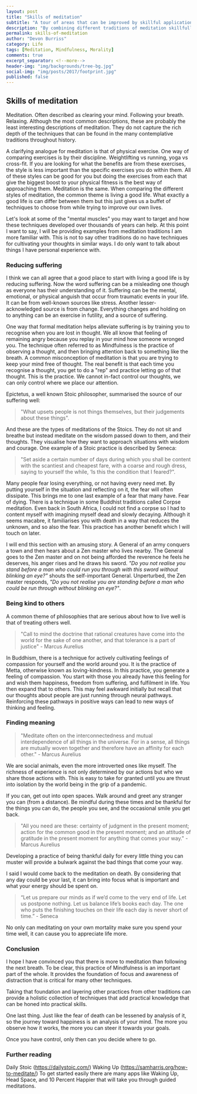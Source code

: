 ```yaml
---
layout: post
title: "Skills of meditation"
subtitle: "A tour of areas that can be improved by skillful application of meditation techniques"
description: "By combining different traditions of meditation skillfully we can improve our contentment and treat others with kindness"
permalink: skills-of-meditation
author: "Devon Burriss"
category: Life
tags: [Meditation, Mindfulness, Morality]
comments: true
excerpt_separator: <!--more-->
header-img: "img/backgrounds/tree-bg.jpg"
social-img: "img/posts/2017/footprint.jpg"
published: false
---
```


## Skills of meditation

Meditation. Often described as clearing your mind. Following your breath. Relaxing. Although the most common descriptions, these are probably the least interesting descriptions of meditation. They do not capture the rich depth of the techniques that can be found in the many contemplative traditions throughout history. 
<!--more-->
A clarifying analogue for meditation is that of physical exercise. One way of comparing exercises is by their discipline. Weightlifting vs running, yoga vs cross-fit. If you are looking for what the benefits are from these exercises, the style is less important than the specific exercises you do within them. All of these styles can be good for you but doing the exercises from each that give the biggest boost to your physical fitness is the best way of approaching them.
Meditation is the same. When comparing the different styles of meditation, the common theme is living a good life. What exactly a good life is can differ between them but this just gives us a buffet of techniques to choose from while trying to improve our own lives.

Let's look at some of the "mental muscles" you may want to target and how these techniques developed over thousands of years can help. At this point I want to say, I will be providing examples from meditation traditions I am more familiar with. This is not to say other traditions do no have techniques for cultivating your thoughts in similar ways. I do only want to talk about things I have personal experience with.

### Reducing suffering

I think we can all agree that a good place to start with living a good life is by reducing suffering. Now the word suffering can be a misleading one though as everyone has their understanding of it. Suffering can be the mental, emotional, or physical anguish that occur from traumatic events in your life. It can be from well-known sources like stress.  Another lesser-acknowledged source is from change. Everything changes and holding on to anything can be an exercise in futility, and a source of suffering.

One way that formal meditation helps alleviate suffering is by training you to recognise when you are lost in thought. We all know that feeling of remaining angry because you replay in your mind how someone wronged you. The technique often referred to as Mindfulness is the practice of observing a thought, and then bringing attention back to something like the breath. 
A common misconception of meditation is that you are trying to keep your mind free of thought. The real benefit is that each time you recognise a thought, you get to do a "rep" and practice letting go of that thought. This is the practice. We cannot in-fact control our thoughts, we can only control where we place our attention.

Epictetus, a well known Stoic philosopher, summarised the source of our suffering well: 

> "What upsets people is not things themselves, but their judgements about these things". 

And these are the types of meditations of the Stoics. They do not sit and breathe but instead meditate on the wisdom passed down to them, and their thoughts. They visualise how they want to approach situations with wisdom and courage.
One example of a Stoic practice is described by Seneca: 

> "Set aside a certain number of days during which you shall be content with the scantiest and cheapest fare, with a coarse and rough dress, saying to yourself the while, ‘Is this the condition that I feared?". 

Many people fear losing everything, or not having every need met. By putting yourself in the situation and reflecting on it, the fear will often dissipate.
This brings me to one last example of a fear that many have. Fear of dying. There is a technique in some Buddhist traditions called Corpse meditation. Even back in South Africa, I could not find a corpse so I had to content myself with imagining myself dead and slowly decaying. Although it seems macabre, it familiarises you with death in a way that reduces the unknown, and so also the fear. This practice has another benefit which I will touch on later.

I will end this section with an amusing story. 
A General of an army conquers a town and then hears about a Zen master who lives nearby. The General goes to the Zen master and on not being afforded the reverence he feels he deserves, his anger rises and he draws his sword. *"Do you not realise you stand before a man who could run you through with this sword without blinking an eye?"* shouts the self-important General. Unperturbed, the Zen master responds, *"Do you not realise you are standing before a man who could be run through without blinking an eye?"*.

### Being kind to others

A common theme of philosophies that are serious about how to live well is that of treating others well. 

> "Call to mind the doctrine that rational creatures have come into the world for the sake of one another, and that tolerance is a part of justice" - Marcus Aurelius

In Buddhism, there is a technique for actively cultivating feelings of compassion for yourself and the world around you. It is the practice of Metta, otherwise known as loving-kindness. In this practice, you generate a feeling of compassion. You start with those you already have this feeling for and wish them happiness, freedom from suffering, and fulfilment in life. You then expand that to others. This may feel awkward initially but recall that our thoughts about people are just running through neural pathways. Reinforcing these pathways in positive ways can lead to new ways of thinking and feeling. 

### Finding meaning

> "Meditate often on the interconnectedness and mutual interdependence of all things in the universe. For in a sense, all things are mutually woven together and therefore have an affinity for each other." - Marcus Aurelius

We are social animals, even the more introverted ones like myself. The richness of experience is not only determined by our actions but who we share those actions with. This is easy to take for granted until you are thrust into isolation by the world being in the grip of a pandemic.

If you can, get out into open spaces. Walk around and greet any stranger you can (from a distance). Be mindful during these times and be thankful for the things you can do, the people you see, and the occasional smile you get back.

> "All you need are these: certainty of judgment in the present moment; action for the common good in the present moment; and an attitude of gratitude in the present moment for anything that comes your way." - Marcus Aurelius

Developing a practice of being thankful daily for every little thing you can muster will provide a bulwark against the bad things that come your way.

I said I would come back to the meditation on death. By considering that any day could be your last, it can bring into focus what is important and what your energy should be spent on.

> “Let us prepare our minds as if we’d come to the very end of life. Let us postpone nothing. Let us balance life’s books each day. The one who puts the finishing touches on their life each day is never short of time.” - Seneca

No only can meditating on your own mortality make sure you spend your time well, it can cause you to appreciate life more.

### Conclusion

I hope I have convinced you that there is more to meditation than following the next breath. To be clear, this practice of Mindfulness is an important part of the whole. It provides the foundation of focus and awareness of distraction that is critical for many other techniques.

Taking that foundation and layering other practices from other traditions can provide a holistic collection of techniques that add practical knowledge that can be honed into practical skills.

One last thing. Just like the fear of death can be lessened by analysis of it, so the journey toward happiness is an analysis of your mind. The more you observe how it works, the more you can steer it towards your goals. 

Once you have control, only then can you decide where to go.

### Further reading
Daily Stoic (https://dailystoic.com/)
Waking Up (https://samharris.org/how-to-meditate/)
To get started easily there are many apps like Waking Up, Head Space, and 10 Percent Happier that will take you through guided meditations.
